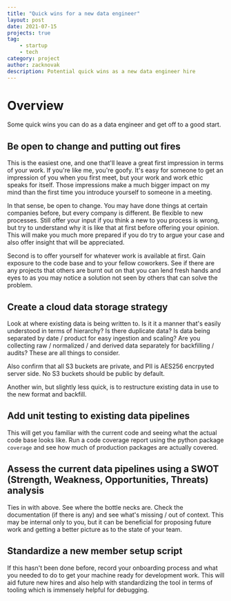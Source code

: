 ```yaml
---
title: "Quick wins for a new data engineer"
layout: post
date: 2021-07-15
projects: true
tag:
    - startup
    - tech
category: project
author: zacknovak
description: Potential quick wins as a new data engineer hire
---
```


# Overview

Some quick wins you can do as a data engineer and get off to a good start.

## Be open to change and putting out fires

This is the easiest one, and one that'll leave a great first impression in terms of your work. If you're like me, you're goofy. It's easy for someone to get an impression of you when you first meet, but your work and work ethic speaks for itself. Those impressions make a much bigger impact on my mind than the first time you introduce yourself to someone in a meeting.

In that sense, be open to change. You may have done things at certain companies before, but every company is different. Be flexible to new processes. Still offer your input if you think a new to you process is wrong, but try to understand why it is like that at first before offering your opinion. This will make you much more prepared if you do try to argue your case and also offer insight that will be appreciated.

Second is to offer yourself for whatever work is available at first. Gain exposure to the code base and to your fellow coworkers. See if there are any projects that others are burnt out on that you can lend fresh hands and eyes to as you may notice a solution not seen by others that can solve the problem.

## Create a cloud data storage strategy

Look at where existing data is being written to. Is it it a manner that's easily understood in terms of hierarchy? Is there duplicate data? Is data being separated by date / product for easy ingestion and scaling? Are you collecting raw / normalized / and derived data separately for backfilling / audits? These are all things to consider.

Also confirm that all S3 buckets are private, and PII is AES256 encrpyted server side. No S3 buckets should be public by default.

Another win, but slightly less quick, is to restructure existing data in use to the new format and backfill.

## Add unit testing to existing data pipelines

This will get you familiar with the current code and seeing what the actual code base looks like. Run a code coverage report using the python package `coverage` and see how much of production packages are actually covered.

## Assess the current data pipelines using a SWOT (Strength, Weakness, Opportunities, Threats) analysis

Ties in with above. See where the bottle necks are. Check the documentation (if there is any) and see what's missing / out of context. This may be internal only to you, but it can be beneficial for proposing future work and getting a better picture as to the state of your team.

## Standardize a new member setup script

If this hasn't been done before, record your onboarding process and what you needed to do to get your machine ready for development work. This will aid future new hires and also help with standardizing the tool in terms of tooling which is immensely helpful for debugging.
